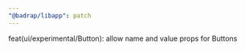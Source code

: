 ```yaml
---
"@badrap/libapp": patch
---
```


feat(ui/experimental/Button): allow name and value props for Buttons

